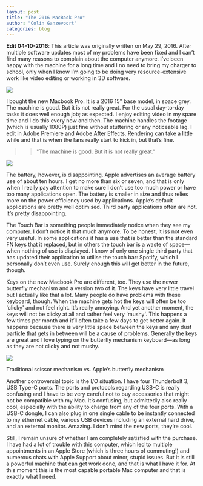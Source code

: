 ```yaml
---
layout: post
title: "The 2016 MacBook Pro"
author: "Colin Ganzevoort"
categories: blog
---
```


**Edit 04-10-2016**: This article was originally written on May 29, 2016. After multiple software updates most of my problems have been fixed and I can’t find many reasons to complain about the computer anymore. I’ve been happy with the machine for a long time and I no need to bring my charger to school, only when I know I’m going to be doing very resource-extensive work like video editing or working in 3D software.


![](https://cdn-images-1.medium.com/max/1600/1*cIiL8cozeKEKvjC35lvM_w.png)

<p class="dropcap">I bought the new Macbook Pro. It is a 2016 15" base model, in space grey. The machine is good. But it is not really great. For the usual day-to-day tasks it does well enough job; as expected. I enjoy editing video in my spare time and I do this every now and then. The machine handles the footage (which is usually 1080P) just fine without stuttering or any noticeable lag. I edit in Adobe Premiere and Adobe After Effects. Rendering can take a little while and that is when the fans really start to kick in, but that’s fine.</p>

> > "The machine is good. But it is not really great."

![](https://cdn-images-1.medium.com/max/1600/1*fBlyTgGoUa2J9oNc1crusQ.jpeg)

The battery, however, is disappointing. Apple advertises an average battery use of about ten hours. I get no more than six or seven, and that is only when I really pay attention to make sure I don’t use too much power or have too many applications open. The battery is smaller in size and thus relies more on the power efficiency used by applications. Apple’s default applications are pretty well optimised. Third party applications often are not. It’s pretty disappointing.

The Touch Bar is something people immediately notice when they see my computer. I don’t notice it that much anymore. To be honest, it iss not even very useful. In some applications it has a use that is better than the standard FN keys that it replaced, but in others the touch bar is a waste of space—when nothing of use is displayed. I know of only one single third party that has updated their application to utilise the touch bar: Spotify, which I personally don’t even use. Surely enough this will get better in the future, though.

Keys on the new Macbook Pro are different, too. They use the newer butterfly mechanism and a version two of it. The keys have very little travel but I actually like that a lot. Many people do have problems with these keyboard, though. When the machine gets hot the keys will often be too 'clicky' and not feel right. It’s really annoying. And yet another moment, the keys will not be clicky at all and rather feel very 'mushy'. This happens a few times per month and it’ll often take a few days to get better again. It happens because there is very little space between the keys and any dust particle that gets in between will be a cause of problems. Generally the keys are great and I love typing on the butterfly mechanism keyboard—as long as they are not clicky and not mushy.

![](https://cdn-images-1.medium.com/max/1600/1*gvR7FkZxASN19jkzBUey7A.jpeg)
<figcaption class="imageCaption">Traditional scissor mechanism vs. Apple’s butterfly mechanism</figcaption>

Another controversial topic is the I/O situation. I have four Thunderbolt 3, USB Type-C ports. The ports and protocols regarding USB-C is really confusing and I have to be very careful not to buy accessories that might not be compatible with my Mac. It’s confusing, but admittedly also really cool, especially with the ability to charge from any of the four ports. With a USB-C dongle, I can also plug in one single cable to be instantly connected to my ethernet cable, various USB devices including an external hard drive, and an external monitor. Amazing. I don’t mind the new ports, they’re cool.

Still, I remain unsure of whether I am completely satisfied with the purchase. I have had a lot of trouble with this computer, which led to multiple appointments in an Apple Store (which is three hours of commuting!) and numerous chats with Apple Support about minor, stupid issues. But it is still a powerful machine that can get work done, and that is what I have it for. At this moment this is the most capable portable Mac computer and that is exactly what I need.

